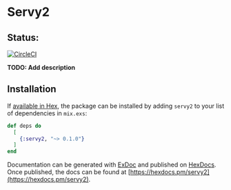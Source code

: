 # Servy2

## Status:
[![CircleCI](https://circleci.com/gh/tr00gle/servy2/tree/master.svg?style=shield)](https://circleci.com/gh/tr00gle/servy2/tree/master)

**TODO: Add description**

## Installation

If [available in Hex](https://hex.pm/docs/publish), the package can be installed
by adding `servy2` to your list of dependencies in `mix.exs`:

```elixir
def deps do
  [
    {:servy2, "~> 0.1.0"}
  ]
end
```

Documentation can be generated with [ExDoc](https://github.com/elixir-lang/ex_doc)
and published on [HexDocs](https://hexdocs.pm). Once published, the docs can
be found at [https://hexdocs.pm/servy2](https://hexdocs.pm/servy2).

